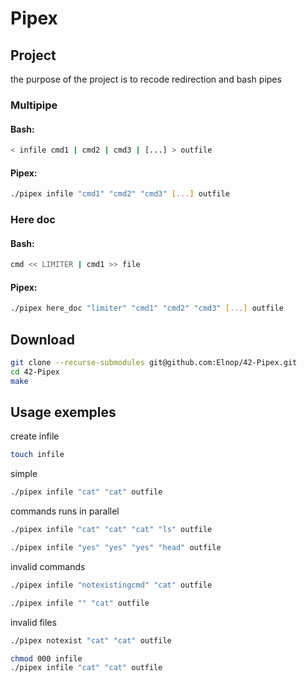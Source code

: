 # Pipex

## Project

the purpose of the project is to recode redirection and bash pipes

### Multipipe

#### Bash:

```bash
< infile cmd1 | cmd2 | cmd3 | [...] > outfile
```

#### Pipex:

```bash
./pipex infile "cmd1" "cmd2" "cmd3" [...] outfile
```
### Here doc

#### Bash:

```bash
cmd << LIMITER | cmd1 >> file
```

#### Pipex:

```bash
./pipex here_doc "limiter" "cmd1" "cmd2" "cmd3" [...] outfile
```

## Download

```bash
git clone --recurse-submodules git@github.com:Elnop/42-Pipex.git
cd 42-Pipex
make
```

## Usage exemples

create infile

```bash
touch infile
```

simple

```bash
./pipex infile "cat" "cat" outfile
```

commands runs in parallel

```bash
./pipex infile "cat" "cat" "cat" "ls" outfile
```

```bash
./pipex infile "yes" "yes" "yes" "head" outfile
```

invalid commands

```bash
./pipex infile "notexistingcmd" "cat" outfile
```

```bash
./pipex infile "" "cat" outfile
```

invalid files

```bash
./pipex notexist "cat" "cat" outfile
```

```bash
chmod 000 infile
./pipex infile "cat" "cat" outfile
```
